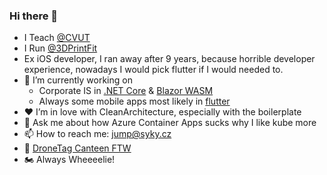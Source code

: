 ### Hi there 👋

- I Teach [@CVUT](https://github.com/cvut)
- I Run [@3DPrintFit](https://github.com/3DPrintFit)
- Ex iOS developer, I ran away after 9 years, because horrible developer experience, nowadays I would pick flutter if I would needed to.
- 🔭 I’m currently working on 
  - Corporate IS in [.NET Core](https://github.com/dotnet/aspnetcore) & [Blazor WASM](https://dotnet.microsoft.com/en-us/apps/aspnet/web-apps/blazor)  
  - Always some mobile apps most likely in [flutter](https://github.com/flutter)
- ❤️ I’m in love with CleanArchitecture, especially with the boilerplate
- 💬 Ask me about how Azure Container Apps sucks why I like kube more
- 📫 How to reach me: jump@syky.cz
- 🍕 [DroneTag Canteen FTW](https://github.com/dronetag)
- 🏍️ Always Wheeeelie!

